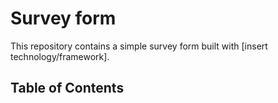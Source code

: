 <h1>Survey form</h1>

<p>This repository contains a simple survey form built with [insert technology/framework].</p>

<h2>Table of Contents</h2>
